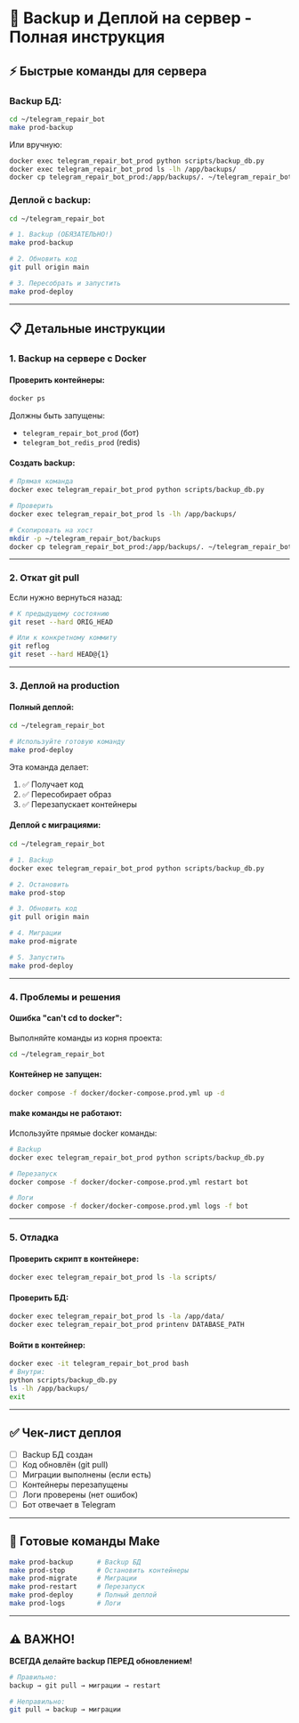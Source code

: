 # 💾 Backup и Деплой на сервер - Полная инструкция

## ⚡ Быстрые команды для сервера

### Backup БД:
```bash
cd ~/telegram_repair_bot
make prod-backup
```

Или вручную:
```bash
docker exec telegram_repair_bot_prod python scripts/backup_db.py
docker exec telegram_repair_bot_prod ls -lh /app/backups/
docker cp telegram_repair_bot_prod:/app/backups/. ~/telegram_repair_bot/backups/
```

### Деплой с backup:
```bash
cd ~/telegram_repair_bot

# 1. Backup (ОБЯЗАТЕЛЬНО!)
make prod-backup

# 2. Обновить код
git pull origin main

# 3. Пересобрать и запустить
make prod-deploy
```

---

## 📋 Детальные инструкции

### 1. Backup на сервере с Docker

#### Проверить контейнеры:
```bash
docker ps
```

Должны быть запущены:
- `telegram_repair_bot_prod` (бот)
- `telegram_bot_redis_prod` (redis)

#### Создать backup:
```bash
# Прямая команда
docker exec telegram_repair_bot_prod python scripts/backup_db.py

# Проверить
docker exec telegram_repair_bot_prod ls -lh /app/backups/

# Скопировать на хост
mkdir -p ~/telegram_repair_bot/backups
docker cp telegram_repair_bot_prod:/app/backups/. ~/telegram_repair_bot/backups/
```

---

### 2. Откат git pull

Если нужно вернуться назад:

```bash
# К предыдущему состоянию
git reset --hard ORIG_HEAD

# Или к конкретному коммиту
git reflog
git reset --hard HEAD@{1}
```

---

### 3. Деплой на production

#### Полный деплой:
```bash
cd ~/telegram_repair_bot

# Используйте готовую команду
make prod-deploy
```

Эта команда делает:
1. ✅ Получает код
2. ✅ Пересобирает образ
3. ✅ Перезапускает контейнеры

#### Деплой с миграциями:
```bash
cd ~/telegram_repair_bot

# 1. Backup
docker exec telegram_repair_bot_prod python scripts/backup_db.py

# 2. Остановить
make prod-stop

# 3. Обновить код
git pull origin main

# 4. Миграции
make prod-migrate

# 5. Запустить
make prod-deploy
```

---

### 4. Проблемы и решения

#### Ошибка "can't cd to docker":
Выполняйте команды из корня проекта:
```bash
cd ~/telegram_repair_bot
```

#### Контейнер не запущен:
```bash
docker compose -f docker/docker-compose.prod.yml up -d
```

#### make команды не работают:
Используйте прямые docker команды:
```bash
# Backup
docker exec telegram_repair_bot_prod python scripts/backup_db.py

# Перезапуск
docker compose -f docker/docker-compose.prod.yml restart bot

# Логи
docker compose -f docker/docker-compose.prod.yml logs -f bot
```

---

### 5. Отладка

#### Проверить скрипт в контейнере:
```bash
docker exec telegram_repair_bot_prod ls -la scripts/
```

#### Проверить БД:
```bash
docker exec telegram_repair_bot_prod ls -la /app/data/
docker exec telegram_repair_bot_prod printenv DATABASE_PATH
```

#### Войти в контейнер:
```bash
docker exec -it telegram_repair_bot_prod bash
# Внутри:
python scripts/backup_db.py
ls -lh /app/backups/
exit
```

---

## ✅ Чек-лист деплоя

- [ ] Backup БД создан
- [ ] Код обновлён (git pull)
- [ ] Миграции выполнены (если есть)
- [ ] Контейнеры перезапущены
- [ ] Логи проверены (нет ошибок)
- [ ] Бот отвечает в Telegram

---

## 🚀 Готовые команды Make

```bash
make prod-backup      # Backup БД
make prod-stop        # Остановить контейнеры
make prod-migrate     # Миграции
make prod-restart     # Перезапуск
make prod-deploy      # Полный деплой
make prod-logs        # Логи
```

---

## ⚠️ ВАЖНО!

**ВСЕГДА делайте backup ПЕРЕД обновлением!**

```bash
# Правильно:
backup → git pull → миграции → restart

# Неправильно:
git pull → backup → миграции
```

